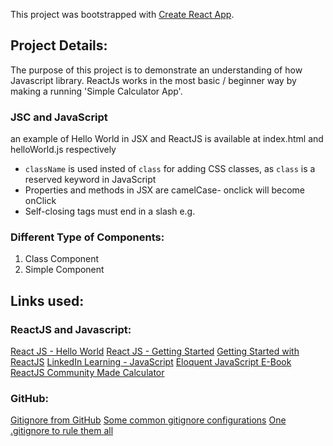 This project was bootstrapped with [Create React App](https://github.com/facebook/create-react-app).
## Project Details:

The purpose of this project is to demonstrate an understanding of how Javascript library. ReactJs works
in the most basic / beginner way by making a running 'Simple Calculator App'.

### JSC and JavaScript
an example of Hello World in JSX and ReactJS is available at
index.html and helloWorld.js respectively

- ```className``` is used insted of ```class``` for adding CSS classes, as ```class``` is a reserved keyword in JavaScript
- Properties and methods in JSX are camelCase- onclick will become onClick
- Self-closing tags must end in a slash e.g. <img />

### Different Type of Components:
1. Class Component
2. Simple Component

## Links used:
### ReactJS and Javascript:
[React JS - Hello World](https://reactjs.org/docs/hello-world.html)
[React JS - Getting Started](https://reactjs.org/docs/getting-started.html)
[Getting Started with ReactJS](https://www.taniarascia.com/getting-started-with-react/)
[LinkedIn Learning - JavaScript](https://www.linkedin.com/learning-login/share?forceAccount=false&redirect=https%3A%2F%2Fwww.linkedin.com%2Flearning%2Fjavascript-essential-training%3Ftrk%3Dshare_ent_url%26shareId%3D1M9C1OKgRUqIHSGH33Z7HA%253D%253D&account=2129308)
[Eloquent JavaScript E-Book](https://eloquentjavascript.net)
[ReactJS Community Made Calculator](https://github.com/ahfarmer/calculator)

### GitHub:
[Gitignore from GitHub](https://github.com/github/gitignore)
[Some common gitignore configurations](https://gist.github.com/octocat/9257657)
[One .gitignore to rule them all](https://gist.github.com/nnevala/095f39e3081fdd34e76b)